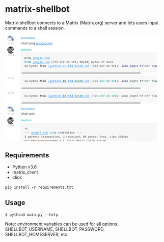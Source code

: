 # matrix-shellbot

Matrix-shellbot connects to a Matrix (Matrix.org) server and lets users input commands to a shell session.

![screenshot](screenshot.png)

## Requirements
- Python v3.6
- matrix_client
- click

`pip install -r requirements.txt`

## Usage

`$ python3 main.py --help`

Note: environment variables can be used for all options. SHELLBOT\_USERNAME, SHELLBOT\_PASSWORD, SHELLBOT\_HOMESERVER, etc.
